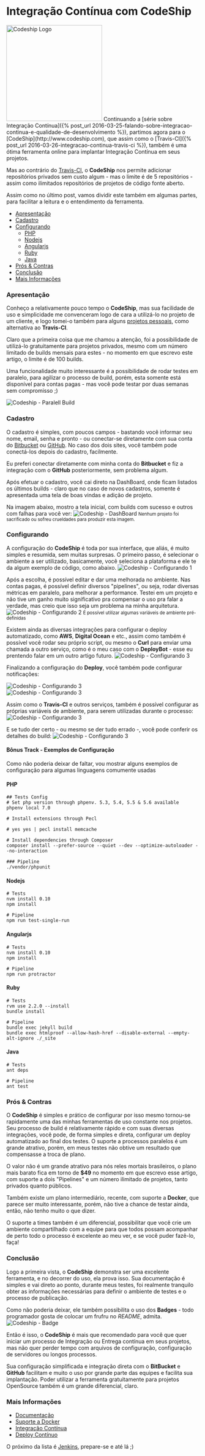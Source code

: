 # Integração Contínua com CodeShip

<img src="/assetscodeship/codeship.png" class="img img-responsive pull-right" alt="Codeship Logo" title="Codeship" width="250">
Continuando a [série sobre Integração Contínua]({% post_url 2016-03-25-falando-sobre-integracao-continua-e-qualidade-de-desenvolvimento %}), partimos
agora para o [CodeShip](http://www.codeship.com), que assim como o [Travis-CI]({% post_url 2016-03-26-integracao-continua-travis-ci %}), também é uma
ótima ferramenta online para implantar Integração Contínua em seus projetos.

Mas ao contrário do [Travis-CI](https://www.travis-ci.org), o **CodeShip** nos permite adicionar repositórios privados sem custo algum - mas o limite
é de 5 repositórios - assim como ilimitados repositórios de projetos de código fonte aberto.

Assim como no último post, vamos dividir este também em algumas partes, para facilitar a leitura e o entendimento da ferramenta.

- [Apresentação](#apresentacao)
- [Cadastro](#cadastro)
- [Configurando](#configurando)
    - [PHP](#configurando-php)
    - [Nodejs](#configurando-nodejs)
    - [Angularjs](#configurando-angularjs)
    - [Ruby](#configurando-ruby)
    - [Java](#configurando-java)
- [Prós & Contras](#pros-e-contras)
- [Conclusão](#conclusao)
- [Mais Informações](#mais-informacoes)

### <a name="apresentacao"></a> Apresentação

Conheço a relativamente pouco tempo o **CodeShip**, mas sua facilidade de uso e simplicidade me convenceram logo de cara a
utilizá-lo no projeto de um cliente, e logo tomei-o também para alguns [projetos pessoais](https://github.com/mrprompt), como
alternativa ao **Travis-CI**.

Claro que a primeira coisa que me chamou a atenção, foi a possibilidade de utilizá-lo gratuitamente para projetos privados,
mesmo com um número limitado de builds mensais para estes - no momento em que escrevo este artigo, o limite é de 100 builds.

Uma funcionalidade muito interessante é a possibilidade de rodar testes em paralelo, para agilizar o processo de build, porém, esta
somente está disponível para contas pagas - mas você pode testar por duas semanas sem compromisso ;)

<img src="/assetscodeship/codeship-parallelci.png" class="img img-responsive" alt="Codeship - Paralell Build" title="Codeship - Parallel">

### <a name="cadastro"></a> Cadastro

O cadastro é simples, com poucos campos - bastando você informar seu nome, email, senha e pronto - ou conectar-se diretamente
com sua conta do [Bitbucket](https://www.Bitbucket.com) ou [GitHub](https://www.github.com). No caso dos dois sites, você
também pode conectá-los depois do cadastro, facilmente.

Eu preferi conectar diretamente com minha conta do **Bitbucket** e fiz a integração com o **GitHub** posteriormente, sem problema
algum.

Após efetuar o cadastro, você cai direto na DashBoard, onde ficam listados os últimos builds - claro que no caso de novos cadastros,
somente é apresentada uma tela de boas vindas e adição de projeto.

Na imagem abaixo, mostro a tela inicial, com builds com sucesso e outros com falhas para você ver:
<img src="/assetscodeship/shot-codeship-dashboard.png" class="img img-responsive" alt="Codeship - DashBoard" title="Codeship - DashBoard">
<small>Nenhum projeto foi sacrificado ou sofreu crueldades para produzir esta imagem.</small>

### <a name="configurando"></a> Configurando

A configuração do **CodeShip** é toda por sua interface, que aliás, é muito simples e resumida, sem muitas surpresas.
O primeiro passo, é selecionar o ambiente a ser utilizado, basicamente, você seleciona a plataforma e ele te da algum exemplo de código, como abaixo.
<img src="/assetscodeship/shot-codeship-environments.png"  class="img img-responsive" alt="Codeship - Configurando 1" title="Codeship - Environment">

Após a escolha, é possível editar e dar uma melhorada no ambiente. Nas contas pagas, é possível definir diversos "pipelines", ou seja, rodar diversas métricas em
paralelo, para melhorar a performance. Testei em um projeto e não tive um ganho muito significativo pra compensar o uso pra falar a verdade, mas creio que isso
seja um problema na minha arquitetura.
<img src="/assetscodeship/shot-codeship-tests.png"  class="img img-responsive" alt="Codeship - Configurando 2" title="Codeship - Environment">
<small>É possível utilizar algumas variáveis de ambiente pré-definidas</small>

Existem ainda as diversas integrações para configurar o deploy automatizado, como **AWS**, **Digital Ocean** e etc., assim como também é possível você
rodar seu próprio script, ou mesmo o **Curl** para enviar uma chamada a outro serviço, como é o meu caso com o **DeployBot** - esse eu prentendo falar em um outro
artigo futuro.
<img src="/assetscodeship/shot-codeship-deploy.png"  class="img img-responsive" alt="Codeship - Configurando 3" title="Codeship - Environment">

Finalizando a configuração do **Deploy**, você também pode configurar notificações:
<div class="row">
    <div class="col-sm-12 col-lg-6">
        <img src="/assetscodeship/shot-codeship-hooks.png"  class="img img-responsive" alt="Codeship - Configurando 3" title="Codeship - Environment">
    </div>
    <div class="col-sm-12 col-lg-6">
        <img src="/assetscodeship/shot-codeship-hooks-2.png"  class="img img-responsive" alt="Codeship - Configurando 3" title="Codeship - Environment">
    </div>
</div>

Assim como o **Travis-CI** e outros serviços, também é possível configurar as próprias variáveis de ambiente, para serem utilizadas durante o processo:
<img src="/assetscodeship/shot-codeship-config-environment.png" class="img img-responsive" alt="Codeship - Configurando 3" title="Codeship - Environment">

E se tudo der certo - ou mesmo se der tudo errado -, você pode conferir os detalhes do build:
<img src="/assetscodeship/shot-codeship-success.png" class="img img-responsive" alt="Codeship - Configurando 3" title="Codeship - Environment">

#### Bônus Track - Exemplos de Configuração

Como não poderia deixar de faltar, vou mostrar alguns exemplos de configuração para algumas linguagens comumente usadas

#### <a name="configurando-php"></a> PHP

```
## Tests Config
# Set php version through phpenv. 5.3, 5.4, 5.5 & 5.6 available
phpenv local 7.0

# Install extensions through Pecl

# yes yes | pecl install memcache

# Install dependencies through Composer
composer install --prefer-source --quiet --dev --optimize-autoloader --no-interaction
```
```
### Pipeline
./vendor/phpunit
```

#### <a name="configurando-nodejs"></a> Nodejs

```
# Tests
nvm install 0.10
npm install
```

```
# Pipeline
npm run test-single-run
```

#### <a name="configurando-angularjs"></a> Angularjs

```
# Tests
nvm install 0.10
npm install
```

```
# Pipeline
npm run protractor
```

#### <a name="configurando-ruby"></a> Ruby

```
# Tests
rvm use 2.2.0 --install
bundle install
```
```
# Pipeline
bundle exec jekyll build
bundle exec htmlproof --allow-hash-href --disable-external --empty-alt-ignore ./_site
```

#### <a name="configurando-java"></a> Java

```
# Tests
ant deps
```

```
# Pipeline
ant test
```

### <a name="pros-e-contras"></a> Prós & Contras

O **CodeShip** é simples e prático de configurar por isso mesmo tornou-se rapidamente uma das minhas ferramentas de uso constante nos
projetos.
Seu processo de build é relativamente rápido e com suas diversas integrações, você pode, de forma simples e direta, configurar um
deploy automatizado ao final dos testes.
O suporte a processos paralelos é um grande atrativo, porém, em meus testes não obtive um resultado que compensasse a troca de plano.

O valor não é um grande atrativo para nós reles mortais brasileiros, o plano mais barato fica em torno de **$49** no momento em que escrevo
esse artigo, com suporte a dois "Pipelines" e um número ilimitado de projetos, tanto privados quanto públicos.

Também existe um plano intermediário, recente, com suporte a **Docker**, que parece ser muito interessante, porém, não tive a chance de
testar ainda, então, não tenho muito o que dizer.

O suporte a times também é um diferencial, possibilitar que você crie um ambiente compartilhado com a equipe para que todos possam
acompanhar de perto todo o processo é excelente ao meu ver, e se você puder fazê-lo, faça!

### <a name="conclusao"></a> Conclusão

Logo a primeira vista, o **CodeShip** demonstra ser uma excelente ferramenta, e no decorrer do uso, ela prova isso.
Sua documentação é simples e vai direto ao ponto, durante meus testes, foi realmente tranquilo obter as informações necessárias para
definir o ambiente de testes e o processo de publicação.

Como não poderia deixar, ele também possibilita o uso dos **Badges** - todo programador gosta de colocar um frufru no *README*, admita.
<img src="/assetscodeship/shot-codeship-badge.png" class="img img-responsive" alt="Codeship - Badge" title="Codeship - Badge">

Então é isso, o **CodeShip** é mais que recomendado para você que quer iniciar um processo de Integração ou Entrega contínua em seus
projetos, mas não quer perder tempo com arquivos de configuração, configuração de servidores ou longos processos.

Sua configuração simplificada e integração direta com o **BitBucket** e **GitHub** facilitam e muito o uso por grande parte das equipes
e facilita sua implantação. Poder utilizar a ferramenta gratuitamente para projetos OpenSource também é um grande diferencial, claro.

### <a name="mais-informacoes"></a> Mais Informações

- [Documentação](https://codeship.com/documentation)
- [Suporte a Docker](http://pages.codeship.com/docker)
- [Integração Contínua](https://codeship.com/documentation/continuous-integration/)
- [Deploy Contínuo](https://codeship.com/documentation/continuous-deployment/)

O próximo da lista é [Jenkins](https://jenkins.io/), prepare-se e até lá ;)